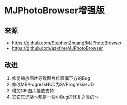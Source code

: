 # MJPhotoBrowser增强版

## 来源

- https://github.com/StephenZhuang/MJPhotoBrowser
- https://github.com/azxfire/MJPhotoBrowser

## 改进

1. 修复缩放图片导致图片位置偏下方的Bug
2. 修改MBProgressHUD为SVProgressHUD
3. 增加GIF图片播放支持
4. 其它忘记咯～都是一些小Bug的修复之类的～
